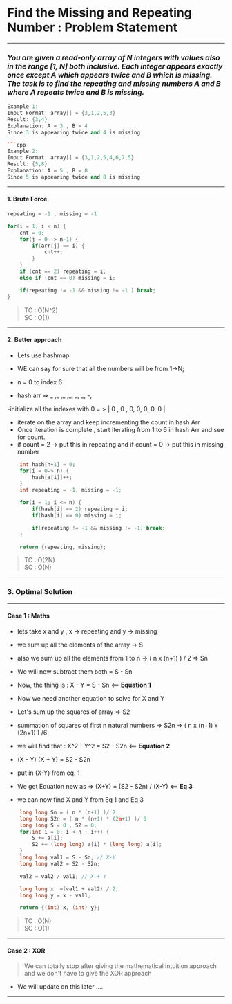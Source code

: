 # Find the Missing and Repeating Number : Problem Statement

---

### _You are given a read-only array of N integers with values also in the range [1, N] both inclusive. Each integer appears exactly once except A which appears twice and B which is missing. The task is to find the repeating and missing numbers A and B where A repeats twice and B is missing._

````cpp
Example 1:
Input Format: array[] = {3,1,2,5,3}
Result: {3,4}
Explanation: A = 3 , B = 4
Since 3 is appearing twice and 4 is missing

```cpp
Example 2:
Input Format: array[] = {3,1,2,5,4,6,7,5}
Result: {5,8}
Explanation: A = 5 , B = 8
Since 5 is appearing twice and 8 is missing
````

---

#### 1. Brute Force

```cpp
repeating = -1 , missing = -1

for(i = 1; i < n) {
    cnt = 0;
    for(j = 0 -> n-1) {
        if(arr[j] == i) {
            cnt++;
        }
    }
    if (cnt == 2) repeating = i;
    else if (cnt == 0) missing = i;

    if(repeating != -1 && missing != -1 ) break;
}
```

> TC : O(N^2) <br>
> SC : O(1)

---

#### 2. Better approach

- Lets use hashmap

- WE can say for sure that all the numbers will be from 1->N;
- n = 0 to index 6
- hash arr => _ ,_ ,_ ,_, _, _, -,

-initialize all the indexes with 0 = > | 0 , 0 , 0, 0, 0, 0, 0 |

- iterate on the array and keep incrementing the count in hash Arr
- Once iteration is complete , start iterating from 1 to 6 in hash Arr and see for count.
- if count = 2 -> put this in repeating and if count = 0 -> put this in missing number

```cpp
    int hash[n+1] = 0;
    for(i = 0-> n) {
        hash[a[i]]++;
    }
    int repeating = -1, missing = -1;

    for(i = 1; i <= n) {
        if(hash[i] == 2) repeating = i;
        if(hash[i] == 0) missing = i;

        if(repeating != -1 && missing != -1) break;
    }

    return {repeating, missing};
```

> TC : O(2N) <br>
> SC : O(N)

---

### 3. Optimal Solution

---

#### Case 1 : Maths

- lets take x and y , x -> repeating and y -> missing
- we sum up all the elements of the array -> S
- also we sum up all the elements from 1 to n -> ( n x (n+1) ) / 2 => Sn
- We will now subtract them both = S - Sn
- Now, the thing is : X - Y = S - Sn <== **Equation 1**
- Now we need another equation to solve for X and Y

- Let's sum up the squares of array => S2
- summation of squares of first n natural numbers => S2n => ( n x (n+1) x (2n+1) ) /6
- we will find that : X^2 - Y^2 = S2 - S2n <== **Equation 2**
- (X - Y) (X + Y) = S2 - S2n
- put in (X-Y) from eq. 1
- We get Equation new as => (X+Y) = (S2 - S2n) / (X-Y) <== **Eq 3**
- we can now find X and Y from Eq 1 and Eq 3

```cpp
    long long Sn = ( n * (n+1) )/ 2
    long long S2n = ( n * (n+1) * (2n+1) )/ 6
    long long S = 0 , S2 = 0;
    for(int i = 0; i < n ; i++) {
        S += a[i];
        S2 += (long long) a[i] * (long long) a[i];
    }
    long long val1 = S - Sn; // X-Y
    long long val2 = S2 - S2n;

    val2 = val2 / val1; // X + Y

    long long x  =(val1 + val2) / 2;
    long long y = x - val1;

    return {(int) x, (int) y};

```

> TC : O(N) <br>
> SC : O(1)

---

#### Case 2 : XOR

> We can totally stop after giving the mathematical intuition approach and we don't have to give the XOR approach

- We will update on this later ....

---
